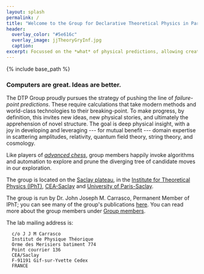 ```yaml
---
layout: splash
permalink: /
title: "Welcome to the Group for Declarative Theoretical Physics in Paris-Saclay."
header:
  overlay_color: "#5e616c"
  overlay_image: jjTheoryGryInf.jpg
  caption:
excerpt: Focussed on the *what* of physical predictions, allowing creative play in discovering the *how*.
---
```


{% include base_path %}

### Computers are great. Ideas are better.

The DTP Group proudly pursues the strategy of  pushing the line of *failure-point predictions*.  These require calculations that take modern methods and world-class technologies to their breaking-point.  To make progress, by definition, this invites new ideas, new physical stories, and ultimately the apprehension of novel structure. The goal is deep physical insight, with a joy in developing and leveraging --- for mutual benefit --- domain expertise in scattering amplitudes, relativity, quantum field theory, string theory, and cosmology.

Like players of [*advanced chess*](https://en.wikipedia.org/wiki/Advanced_Chess), group members happily invoke algorithms and automation to explore and prune the diverging tree of candidate moves in our exploration.  


  The group is located on the [Saclay plateau](https://en.wikipedia.org/wiki/Paris-Saclay), in the [Institute for Theoretical Physics (IPhT)](http://ipht.cea.fr/en/), [CEA-Saclay](http://www-centre-saclay.cea.fr/en) and [University of Paris-Saclay](https://www.universite-paris-saclay.fr/en).

  The group is run by Dr. John Joseph M. Carrasco, Permanent Member of IPhT; you can see many of the group's publications [here](http://inspirehep.net/search?ln=en&ln=en&p=author%3AJ.J.M.Carrasco.1). You can read more about the group members under [Group members](/members).

  The lab mailing address is:

```
  c/o J J M Carrasco
  Institut de Physique Théorique
  Orme des Merisiers batiment 774
  Point courrier 136
  CEA/Saclay
  F-91191 Gif-sur-Yvette Cedex
  FRANCE
```
